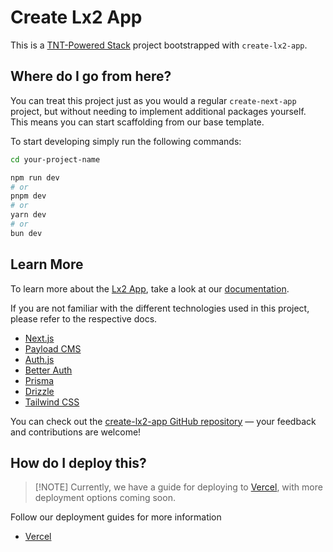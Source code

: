 # Create Lx2 App

This is a [TNT-Powered Stack](https://create.lx2.dev) project bootstrapped
with `create-lx2-app`.

## Where do I go from here?

You can treat this project just as you would a regular `create-next-app`
project, but without needing to implement additional packages yourself. This
means you can start scaffolding from our base template.

To start developing simply run the following commands:

```bash
cd your-project-name

npm run dev
# or
pnpm dev
# or
yarn dev
# or
bun dev
```

## Learn More

To learn more about the [Lx2 App](https://create.lx2.dev), take a look
at our [documentation](https://create.lx2.dev).

If you are not familiar with the different technologies used in this project,
please refer to the respective docs.

- [Next.js](https://nextjs.org)
- [Payload CMS](https://payloadcms.com)
- [Auth.js](https://authjs.dev)
- [Better Auth](https://better-auth.com)
- [Prisma](https://prisma.io)
- [Drizzle](https://orm.drizzle.team)
- [Tailwind CSS](https://tailwindcss.com)

You can check out the
[create-lx2-app GitHub repository](https://github.com/SlickYeet/create-lx2-app)
— your feedback and contributions are welcome!

## How do I deploy this?

> [!NOTE] Currently, we have a guide for deploying to
> [Vercel](https://create.lx2.dev/docs/vercel), with more deployment
> options coming soon.

Follow our deployment guides for more information

- [Vercel](https://create.lx2.dev/docs/vercel)
<!-- - [Netlify](https://create.lx2.dev/docs/netlify) — Coming soon -->
<!-- - [Docker](https://create.lx2.dev/docs/docker) — Coming soon -->
<!-- - [Cloudflare](https://create.lx2.dev/docs/cloudflare) — Coming soon -->
